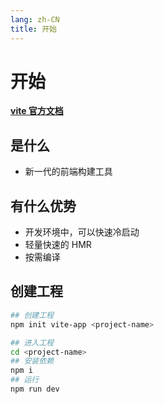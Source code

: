 ```yaml
---
lang: zh-CN
title: 开始
---
```


# 开始

[**vite 官方文档**](https://cn.vitejs.dev/)

## 是什么

- 新一代的前端构建工具

## 有什么优势

- 开发环境中，可以快速冷启动
- 轻量快速的 HMR
- 按需编译

## 创建工程

```bash
## 创建工程
npm init vite-app <project-name>

## 进入工程
cd <project-name>
## 安装依赖
npm i
## 运行
npm run dev
```

